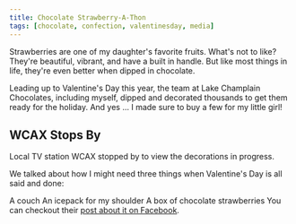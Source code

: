 ```yaml
---
title: Chocolate Strawberry-A-Thon
tags: [chocolate, confection, valentinesday, media]
---
```


Strawberries are one of my daughter's favorite fruits. What's not to like? They're beautiful, vibrant, and have a built in handle. But like most things in life, they're even better when dipped in chocolate.

Leading up to Valentine's Day this year, the team at Lake Champlain Chocolates, including myself, dipped and decorated thousands to get them ready for the holiday. And yes ... I made sure to buy a few for my little girl!

## WCAX Stops By

Local TV station WCAX stopped by to view the decorations in progress.

We talked about how I might need three things when Valentine's Day is all said and done:

A couch
An icepack for my shoulder
A box of chocolate strawberries
You can checkout their [post about it on Facebook](https://www.facebook.com/chocolatesculptress/posts/958530477569163).